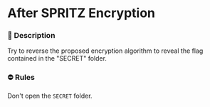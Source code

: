 # After SPRITZ Encryption

### 📄 Description

Try to reverse the proposed encryption algorithm to reveal the flag contained in the "SECRET" folder. 


### ⛔ Rules
Don't open the `SECRET` folder.
